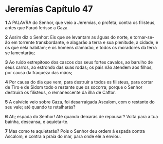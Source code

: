 # Jeremías Capítulo 47

**1** 	A PALAVRA do Senhor, que veio a Jeremias, o profeta, contra os filisteus, antes que Faraó ferisse a Gaza.

**2** 	Assim diz o Senhor: Eis que se levantam as águas do norte, e tornar-se-ão em torrente transbordante, e alagarão a terra e sua plenitude, a cidade, e os que nela habitam; e os homens clamarão, e todos os moradores da terra se lamentarão;

**3** 	Ao ruído estrepitoso dos cascos dos seus fortes cavalos, ao barulho de seus carros, ao estrondo das suas rodas; os pais não atendem aos filhos, por causa da fraqueza das mãos;

**4** 	Por causa do dia que vem, para destruir a todos os filisteus, para cortar de Tiro e de Sidom todo o restante que os socorra; porque o Senhor destruirá os filisteus, o remanescente da ilha de Caftor.

**5** 	A calvície veio sobre Gaza, foi desarraigada Ascalom, com o restante do seu vale; até quando te retalharás?

**6** 	Ah; espada do Senhor! Até quando deixarás de repousar? Volta para a tua bainha, descansa, e aquieta-te.

**7** 	Mas como te aquietarás? Pois o Senhor deu ordem à espada contra Ascalom, e contra a praia do mar, para onde ele a enviou.


